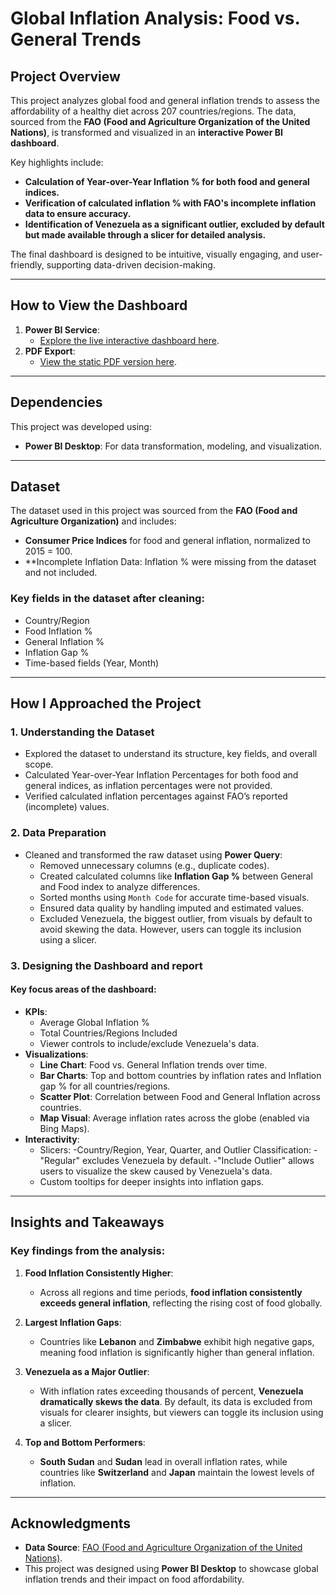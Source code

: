 # **Global Inflation Analysis: Food vs. General Trends**

## **Project Overview**
This project analyzes global food and general inflation trends to assess the affordability of a healthy diet across 207 countries/regions. The data, sourced from the **FAO (Food and Agriculture Organization of the United Nations)**, is transformed and visualized in an **interactive Power BI dashboard**.

Key highlights include:
- **Calculation of Year-over-Year Inflation % for both food and general indices.**
- **Verification of calculated inflation % with FAO's incomplete inflation data to ensure accuracy.**
- **Identification of Venezuela as a significant outlier, excluded by default but made available through a slicer for detailed analysis.**

The final dashboard is designed to be intuitive, visually engaging, and user-friendly, supporting data-driven decision-making.

---

## **How to View the Dashboard**
1. **Power BI Service**:
   - [Explore the live interactive dashboard here](https://app.powerbi.com/view?r=eyJrIjoiNzk4NzgwOTMtZjU0Mi00ZjgyLTkyYTktYzMwOTAxNjgzZTA5IiwidCI6ImI4NjBiZTJmLTI1ZGMtNDc0ZC1iNzJiLTIxZmQ4YzA0NGRiMCJ9&pageName=b35b204faeea5202239e).
2. **PDF Export**:
   - [View the static PDF version here](https://github.com/A-shiket/Global_Inflation_Analysis-Power-BI/blob/main/Global%20Inflation%20Analysis%20by%20Aakash%20Shiket.pdf).

---

## **Dependencies**
This project was developed using:
- **Power BI Desktop**: For data transformation, modeling, and visualization.

---

## **Dataset**
The dataset used in this project was sourced from the **FAO (Food and Agriculture Organization)** and includes:
- **Consumer Price Indices** for food and general inflation, normalized to 2015 = 100.
- **Incomplete Inflation Data: Inflation % were missing from the dataset and not included.

### **Key fields in the dataset after cleaning**:
- Country/Region
- Food Inflation %
- General Inflation %
- Inflation Gap %
- Time-based fields (Year, Month)

---

## **How I Approached the Project**

### **1. Understanding the Dataset**
- Explored the dataset to understand its structure, key fields, and overall scope.
- Calculated Year-over-Year Inflation Percentages for both food and general indices, as inflation percentages were not provided.
- Verified calculated inflation percentages against FAO’s reported (incomplete) values.


### **2. Data Preparation**
- Cleaned and transformed the raw dataset using **Power Query**:
  - Removed unnecessary columns (e.g., duplicate codes).
  - Created calculated columns like **Inflation Gap %** between General and Food index to analyze differences.
  - Sorted months using `Month Code` for accurate time-based visuals.
  - Ensured data quality by handling imputed and estimated values.
  - Excluded Venezuela, the biggest outlier, from visuals by default to avoid skewing the data. However, users can toggle its inclusion using a slicer.


### **3. Designing the Dashboard and report**
#### **Key focus areas of the dashboard**:
- **KPIs**:
  - Average Global Inflation %
  - Total Countries/Regions Included
  - Viewer controls to include/exclude Venezuela's data.
- **Visualizations**:
  - **Line Chart**: Food vs. General Inflation trends over time.
  - **Bar Charts**: Top and bottom countries by inflation rates and Inflation gap % for all countries/regions.
  - **Scatter Plot**: Correlation between Food and General Inflation across countries.
  - **Map Visual**: Average inflation rates across the globe (enabled via Bing Maps).
- **Interactivity**:
  - Slicers:
    -Country/Region, Year, Quarter, and Outlier Classification:
            -"Regular" excludes Venezuela by default.
            -"Include Outlier" allows users to visualize the skew caused by Venezuela's data.
  - Custom tooltips for deeper insights into inflation gaps.

---

## **Insights and Takeaways**
### **Key findings from the analysis**:
1. **Food Inflation Consistently Higher**:
   - Across all regions and time periods, **food inflation consistently exceeds general inflation**, reflecting the rising cost of food globally.
   
2. **Largest Inflation Gaps**:
   - Countries like **Lebanon** and **Zimbabwe** exhibit high negative gaps, meaning food inflation is significantly higher than general inflation.
   
3. **Venezuela as a Major Outlier**:
   - With inflation rates exceeding thousands of percent, **Venezuela dramatically skews the data**. By default, its data is excluded from visuals for clearer insights, but viewers can toggle its inclusion using a slicer.

4. **Top and Bottom Performers**:
   - **South Sudan** and **Sudan** lead in overall inflation rates, while countries like **Switzerland** and **Japan** maintain the lowest levels of inflation.

---

## **Acknowledgments**
- **Data Source**: [FAO (Food and Agriculture Organization of the United Nations)](https://www.fao.org/faostat/en/#data/CAHD).
- This project was designed using **Power BI Desktop** to showcase global inflation trends and their impact on food affordability.


